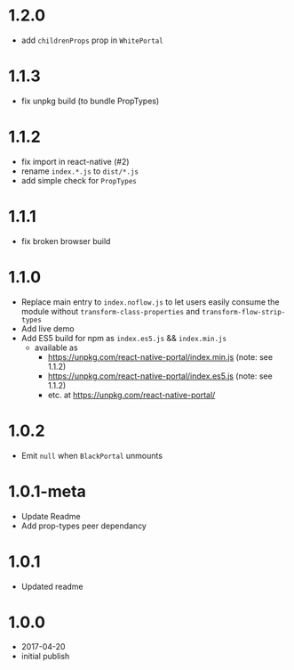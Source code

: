 # 1.2.0
- add `childrenProps` prop in `WhitePortal`

# 1.1.3
- fix unpkg build (to bundle PropTypes)

# 1.1.2
- fix import in react-native (#2)
- rename `index.*.js` to `dist/*.js`
- add simple check for `PropTypes`

# 1.1.1
- fix broken browser build

# 1.1.0
- Replace main entry to `index.noflow.js` to let users easily consume the module without `transform-class-properties` and `transform-flow-strip-types`
- Add live demo
- Add ES5 build for npm as `index.es5.js` && `index.min.js`
  - available as
    - https://unpkg.com/react-native-portal/index.min.js (note: see 1.1.2)
    - https://unpkg.com/react-native-portal/index.es5.js (note: see 1.1.2)
    - etc. at https://unpkg.com/react-native-portal/

# 1.0.2

- Emit `null` when `BlackPortal` unmounts

# 1.0.1-meta

- Update Readme
- Add prop-types peer dependancy

# 1.0.1

- Updated readme

# 1.0.0

- 2017-04-20
- initial publish
